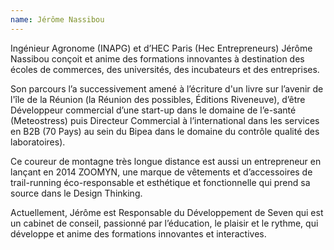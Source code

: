 ```yaml
---
name: Jérôme Nassibou
---
```


Ingénieur Agronome (INAPG) et d’HEC Paris (Hec Entrepreneurs) Jérôme Nassibou conçoit et anime des formations innovantes à destination des écoles de commerces, des universités, des incubateurs et des entreprises.

Son parcours l’a successivement amené à l’écriture d'un livre sur l’avenir de l'île de la Réunion (la Réunion des possibles, Éditions Riveneuve), d’être Développeur commercial d’une start-up dans le domaine de l’e-santé (Meteostress) puis Directeur Commercial à l’international dans les services en B2B (70 Pays) au sein du Bipea dans le domaine du contrôle qualité des laboratoires).

Ce coureur de montagne très longue distance est aussi un entrepreneur en lançant en 2014 ZOOMYN, une marque de vêtements et d’accessoires de trail-running éco-responsable et esthétique et fonctionnelle qui prend sa source dans le Design Thinking.

Actuellement, Jérôme est Responsable du Développement de Seven qui est un cabinet de conseil, passionné par l’éducation, le plaisir et le rythme, qui développe et anime des formations innovantes et interactives.
